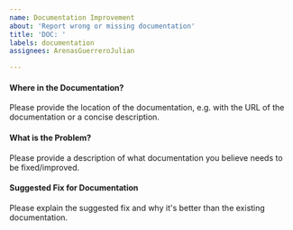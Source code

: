 ```yaml
---
name: Documentation Improvement
about: 'Report wrong or missing documentation'
title: 'DOC: '
labels: documentation
assignees: ArenasGuerreroJulian

---
```


####  Where in the Documentation?
Please provide the location of the documentation, e.g. with the URL of the documentation or a concise description.

####  What is the Problem?
Please provide a description of what documentation you believe needs to be fixed/improved.

####  Suggested Fix for Documentation
Please explain the suggested fix and why it's better than the existing documentation.
